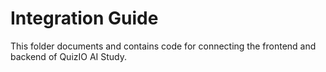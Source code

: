 # Integration Guide

This folder documents and contains code for connecting the frontend and backend of QuizIO AI Study.

